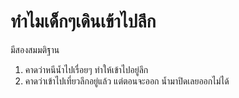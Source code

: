 ---
---

# ทำไมเด็กๆเดินเข้าไปลึก

มีสองสมมติฐาน

1. คาดว่าหนีน้ำไปเรื่อยๆ ทำให้เข้าไปอยู่ลึก
2. คาดว่าเข้าไปเที่ยวลึกอยู่แล้ว แต่ตอนจะออก น้ำมาปิดเลยออกไม่ได้